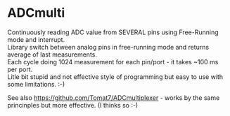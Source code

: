 # ADCmulti

Continuously reading ADC value from SEVERAL pins using Free-Running mode and interrupt.  
Library switch between analog pins in free-running mode and returns average of last measurements.  
Each cycle doing 1024 measurement for each pin/port - it takes ~100 ms per port.  
Litle bit stupid and not effective style of programming but easy to use with some limitations. :-)  

See also https://github.com/Tomat7/ADCmultiplexer - works by the same princinples but more effective. (I thinks so :-)
